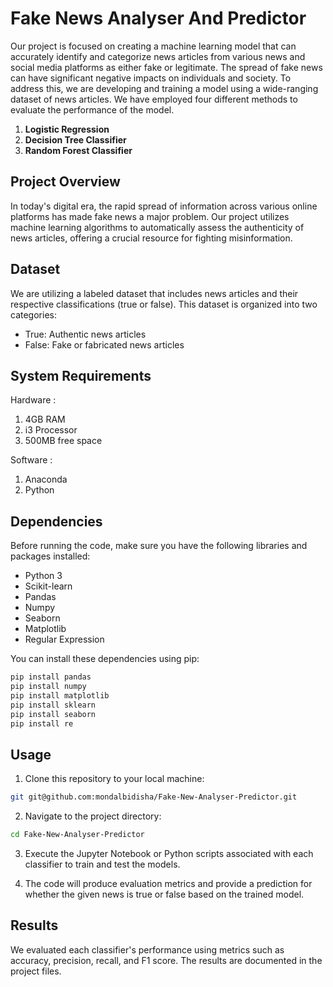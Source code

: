 # Fake News Analyser And Predictor

Our project is focused on creating a machine learning model that can accurately identify and categorize news articles from various news and social media platforms as either fake or legitimate. The spread of fake news can have significant negative impacts on individuals and society. To address this, we are developing and training a model using a wide-ranging dataset of news articles. We have employed four different methods to evaluate the performance of the model.

1. **Logistic Regression**
2. **Decision Tree Classifier**
3. **Random Forest Classifier**

## Project Overview

In today's digital era, the rapid spread of information across various online platforms has made fake news a major problem. Our project utilizes machine learning algorithms to automatically assess the authenticity of news articles, offering a crucial resource for fighting misinformation.

## Dataset

We are utilizing a labeled dataset that includes news articles and their respective classifications (true or false). This dataset is organized into two categories:
- True: Authentic news articles
- False: Fake or fabricated news articles

## System Requirements 

Hardware :
1. 4GB RAM
2. i3 Processor
3. 500MB free space

Software :
1. Anaconda
2. Python

## Dependencies

Before running the code, make sure you have the following libraries and packages installed:

- Python 3
- Scikit-learn
- Pandas
- Numpy
- Seaborn
- Matplotlib
- Regular Expression

You can install these dependencies using pip:

```bash
pip install pandas
pip install numpy
pip install matplotlib
pip install sklearn
pip install seaborn 
pip install re 
```

## Usage

1. Clone this repository to your local machine:

```bash
git git@github.com:mondalbidisha/Fake-New-Analyser-Predictor.git
```

2. Navigate to the project directory:

```bash
cd Fake-New-Analyser-Predictor
```

3. Execute the Jupyter Notebook or Python scripts associated with each classifier to train and test the models. 

4. The code will produce evaluation metrics and provide a prediction for whether the given news is true or false based on the trained model.

## Results

We evaluated each classifier's performance using metrics such as accuracy, precision, recall, and F1 score. The results are documented in the project files.


